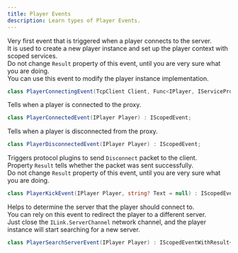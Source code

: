 ```yaml
---
title: Player Events
description: Learn types of Player Events.
---
```


Very first event that is triggered when a player connects to the server.  
It is used to create a new player instance and set up the player context with scoped services.  
Do not change `Result` property of this event, until you are very sure what you are doing.  
You can use this event to modify the player instance implementation.
```csharp
class PlayerConnectingEvent(TcpClient Client, Func<IPlayer, IServiceProvider> GetServices) : IEventWithResult<IPlayer>;
```

Tells when a player is connected to the proxy.
```csharp
class PlayerConnectedEvent(IPlayer Player) : IScopedEvent;
```

Tells when a player is disconnected from the proxy.
```csharp
class PlayerDisconnectedEvent(IPlayer Player) : IScopedEvent;
```

Triggers protocol plugins to send `Disconnect` packet to the client.  
Property `Result` tells whether the packet was sent successfully.  
Do not change `Result` property of this event, until you are very sure what you are doing.
```csharp
class PlayerKickEvent(IPlayer Player, string? Text = null) : IScopedEventWithResult<bool>;
```

Helps to determine the server that the player should connect to.  
You can rely on this event to redirect the player to a different server.  
Just close the `ILink.ServerChannel` network channel, and the player instance will start searching for a new server.
```csharp
class PlayerSearchServerEvent(IPlayer Player) : IScopedEventWithResult<IServer>;
```
